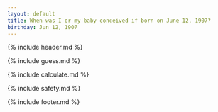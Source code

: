 ```yaml
---
layout: default
title: When was I or my baby conceived if born on June 12, 1907?
birthday: Jun 12, 1907
---
```


{% include header.md %}

{% include guess.md %}

{% include calculate.md %}

{% include safety.md %}

{% include footer.md %}



